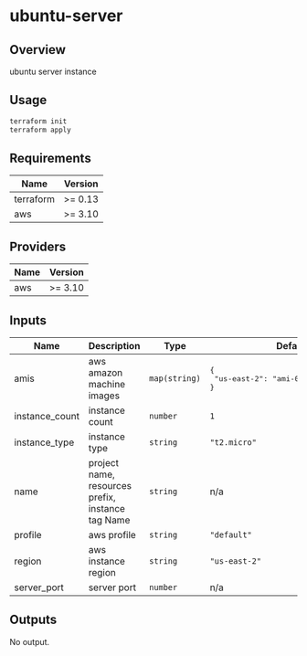 # ubuntu-server

## Overview

ubuntu server instance

## Usage

```sh
terraform init
terraform apply
```

<!-- BEGINNING OF PRE-COMMIT-TERRAFORM DOCS HOOK -->
## Requirements

| Name | Version |
|------|---------|
| terraform | >= 0.13 |
| aws | >= 3.10 |

## Providers

| Name | Version |
|------|---------|
| aws | >= 3.10 |

## Inputs

| Name | Description | Type | Default | Required |
|------|-------------|------|---------|:--------:|
| amis | aws amazon machine images | `map(string)` | <pre>{<br>  "us-east-2": "ami-01237fce26136c8cc"<br>}</pre> | no |
| instance\_count | instance count | `number` | `1` | no |
| instance\_type | instance type | `string` | `"t2.micro"` | no |
| name | project name, resources prefix, instance tag Name | `string` | n/a | yes |
| profile | aws profile | `string` | `"default"` | no |
| region | aws instance region | `string` | `"us-east-2"` | no |
| server\_port | server port | `number` | n/a | yes |

## Outputs

No output.

<!-- END OF PRE-COMMIT-TERRAFORM DOCS HOOK -->
